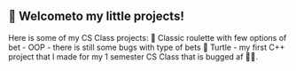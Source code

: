 ## 👋 Welcometo my little projects!
  Here is some of my CS Class projects:
  :game_die: Classic roulette with few options of bet - OOP
      - there is still some bugs with type of bets
  :turtle: Turtle - my first C++ project that I made for my 1 semester CS Class that is bugged af 🐛🔨.

  
